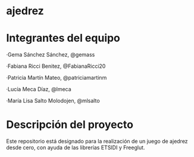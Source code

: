 # ajedrez


# Integrantes del equipo
·Gema Sánchez Sánchez, @gemass

·Fabiana Ricci Benitez, @FabianaRicci20

·Patricia Martín Mateo, @patriciamartinm

·Lucía Meca Díaz, @lmeca

·María Lisa Salto Molodojen, @mlsalto

# Descripción del proyecto
Este repositorio está designado para la realización de un juego de ajedrez desde cero, con ayuda de las librerías ETSIDI y Freeglut.
